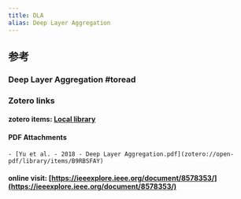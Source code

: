 ```yaml
---
title: DLA
alias: Deep Layer Aggregation
---
```


## 参考

### Deep Layer Aggregation #toread
###  Zotero links
#### zotero items: [Local library](zotero://select/items/1_9PG7JLY9)

#### PDF Attachments
	- [Yu et al. - 2018 - Deep Layer Aggregation.pdf](zotero://open-pdf/library/items/B9RBSFAY)

#### online visit: [https://ieeexplore.ieee.org/document/8578353/](https://ieeexplore.ieee.org/document/8578353/)